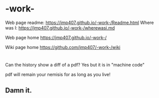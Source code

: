 # -work-  
Web page readme: https://jmp407.github.io/-work-/Readme.html
Where was I: https://jmp407.github.io/-work-/wherewasi.md

Web page home  https://jmp407.github.io/-work-/

Wiki page home  https://github.com/jmp407/-work-/wiki

#  

Can the history show a diff of a pdf?  Yes but it is in "machine code"

pdf will remain your nemisis for as long as you live!  
## Damn it.
#  
